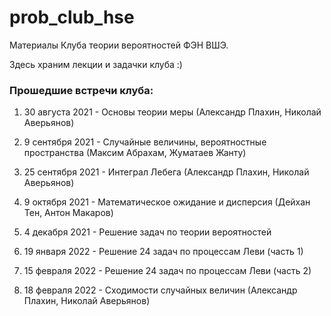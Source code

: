 # prob_club_hse
Материалы Клуба теории вероятностей ФЭН ВШЭ.

Здесь храним лекции и задачки клуба :)

### Прошедшие встречи клуба:
1) 30 августа 2021 - Основы теории меры (Александр Плахин, Николай Аверьянов)

2) 9 сентября 2021 - Случайные величины, вероятностные пространства (Максим Абрахам, Жуматаев Жанту)

3) 25 сентября 2021 - Интеграл Лебега (Александр Плахин, Николай Аверьянов)

4) 9 октября 2021 - Математическое ожидание и дисперсия (Дейхан Тен, Антон Макаров)

5) 4 декабря 2021 - Решение задач по теории вероятностей

6) 19 января 2022 - Решение 24 задач по процессам Леви (часть 1)

7) 15 февраля 2022 - Решение 24 задач по процессам Леви (часть 2)

8) 18 февраля 2022 - Сходимости случайных величин (Александр Плахин, Николай Аверьянов)
